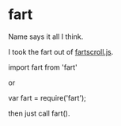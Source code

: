 # fart
Name says it all I think. 

I took the fart out of [fartscroll.js](https://github.com/theonion/fartscroll.js "fartscroll.js"). 

import fart from 'fart'

or

var fart = require('fart');

then just call fart().



